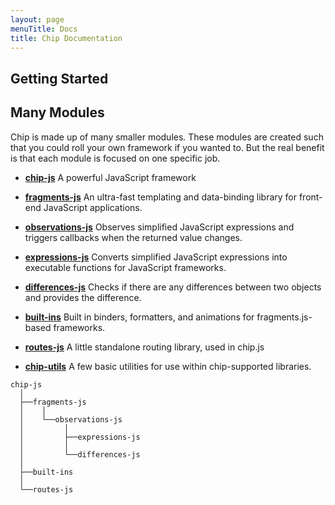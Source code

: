 ```yaml
---
layout: page
menuTitle: Docs
title: Chip Documentation
---
```


## Getting Started



## Many Modules

Chip is made up of many smaller modules. These modules are created such that you could roll your own framework if you
wanted to. But the real benefit is that each module is focused on one specific job.

* **[chip-js](chip/)** A powerful JavaScript framework

* **[fragments-js](fragments-js/)** An ultra-fast templating and data-binding library for front-end JavaScript
  applications.

* **[observations-js](observations-js/)** Observes simplified JavaScript expressions and triggers callbacks when the
  returned value changes.

* **[expressions-js](expressions-js/)** Converts simplified JavaScript expressions into executable functions for
  JavaScript frameworks.

* **[differences-js](differences-js/)** Checks if there are any differences between two objects and provides the
  difference.

* **[built-ins](built-ins/)** Built in binders, formatters, and animations for fragments.js-based frameworks.

* **[routes-js](routes-js/)** A little standalone routing library, used in chip.js

* **[chip-utils](chip-utils/)** A few basic utilities for use within chip-supported libraries.

```
chip-js
  │
  ├──fragments-js
  │    │
  │    └──observations-js
  │         │
  │         ├──expressions-js
  │         │
  │         └──differences-js
  │
  ├──built-ins
  │
  └──routes-js
```